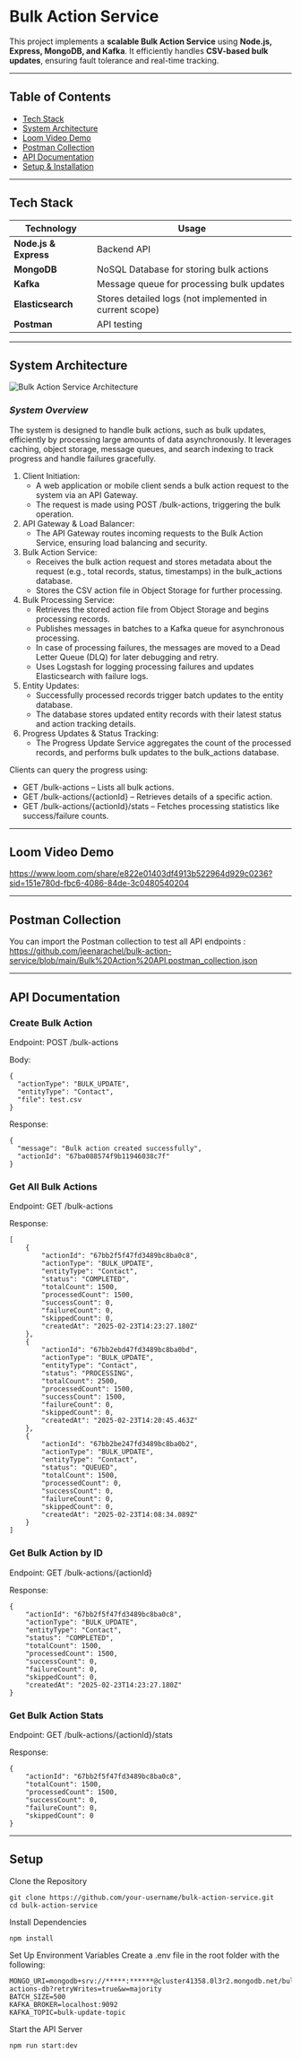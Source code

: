 # Bulk Action Service

This project implements a **scalable Bulk Action Service** using **Node.js, Express, MongoDB, and Kafka**. It efficiently handles **CSV-based bulk updates**, ensuring fault tolerance and real-time tracking.

---

## Table of Contents
- [Tech Stack](https://github.com/jeenarachel/bulk-action-service/blob/main/README.md#tech-stack)
- [System Architecture](https://github.com/jeenarachel/bulk-action-service/blob/main/README.md#system-architecture)
- [Loom Video Demo](https://github.com/jeenarachel/bulk-action-service/blob/main/README.md#loom-video-demo)
- [Postman Collection](https://github.com/jeenarachel/bulk-action-service/blob/main/README.md#postman-collection)
- [API Documentation](https://github.com/jeenarachel/bulk-action-service/blob/main/README.md#api-documentation)
- [Setup & Installation](https://github.com/jeenarachel/bulk-action-service/blob/main/README.md#setup)
  
---

## Tech Stack
| **Technology** | **Usage** |
|--------------|----------|
| **Node.js & Express** | Backend API |
| **MongoDB** | NoSQL Database for storing bulk actions |
| **Kafka** | Message queue for processing bulk updates |
| **Elasticsearch** | Stores detailed logs (not implemented in current scope) |
| **Postman** | API testing |

---

## System Architecture
![Bulk Action Service Architecture](https://github.com/user-attachments/assets/6772191e-75a1-46a5-91f7-6df2838105d6)

### ***System Overview*** ###
The system is designed to handle bulk actions, such as bulk updates, efficiently by processing large amounts of data asynchronously. It leverages caching, object storage, message queues, and search indexing to track progress and handle failures gracefully.

1. Client Initiation:
   - A web application or mobile client sends a bulk action request to the system via an API Gateway.
   - The request is made using POST /bulk-actions, triggering the bulk operation.
2. API Gateway & Load Balancer:
   - The API Gateway routes incoming requests to the Bulk Action Service, ensuring load balancing and security.
3. Bulk Action Service:
   - Receives the bulk action request and stores metadata about the request (e.g., total records, status, timestamps) in the bulk_actions database.
   - Stores the CSV action file in Object Storage for further processing.
4. Bulk Processing Service:
   - Retrieves the stored action file from Object Storage and begins processing records.
   - Publishes messages in batches to a Kafka queue for asynchronous processing.
   - In case of processing failures, the messages are moved to a Dead Letter Queue (DLQ) for later debugging and retry.
   - Uses Logstash for logging processing failures and updates Elasticsearch with failure logs.
5. Entity Updates:
   - Successfully processed records trigger batch updates to the entity database.
   - The database stores updated entity records with their latest status and action tracking details.
6. Progress Updates & Status Tracking:
   - The Progress Update Service aggregates the count of the processed records, and performs bulk updates to the bulk_actions database.

Clients can query the progress using:
- GET /bulk-actions – Lists all bulk actions.
- GET /bulk-actions/{actionId} – Retrieves details of a specific action.
- GET /bulk-actions/{actionId}/stats – Fetches processing statistics like success/failure counts.

---

## Loom Video Demo

https://www.loom.com/share/e822e01403df4913b522964d929c0236?sid=151e780d-fbc6-4086-84de-3c0480540204

---

## Postman Collection

You can import the Postman collection to test all API endpoints : https://github.com/jeenarachel/bulk-action-service/blob/main/Bulk%20Action%20API.postman_collection.json

---

## API Documentation

### Create Bulk Action
Endpoint: POST /bulk-actions

Body:
```
{
  "actionType": "BULK_UPDATE",
  "entityType": "Contact",
  "file": test.csv
}
```
Response:
```
{
  "message": "Bulk action created successfully",
  "actionId": "67ba088574f9b11946038c7f"
}
```

### Get All Bulk Actions
Endpoint: GET /bulk-actions

Response:
```
[
    {
        "actionId": "67bb2f5f47fd3489bc8ba0c8",
        "actionType": "BULK_UPDATE",
        "entityType": "Contact",
        "status": "COMPLETED",
        "totalCount": 1500,
        "processedCount": 1500,
        "successCount": 0,
        "failureCount": 0,
        "skippedCount": 0,
        "createdAt": "2025-02-23T14:23:27.180Z"
    },
    {
        "actionId": "67bb2ebd47fd3489bc8ba0bd",
        "actionType": "BULK_UPDATE",
        "entityType": "Contact",
        "status": "PROCESSING",
        "totalCount": 2500,
        "processedCount": 1500,
        "successCount": 1500,
        "failureCount": 0,
        "skippedCount": 0,
        "createdAt": "2025-02-23T14:20:45.463Z"
    },
    {
        "actionId": "67bb2be247fd3489bc8ba0b2",
        "actionType": "BULK_UPDATE",
        "entityType": "Contact",
        "status": "QUEUED",
        "totalCount": 1500,
        "processedCount": 0,
        "successCount": 0,
        "failureCount": 0,
        "skippedCount": 0,
        "createdAt": "2025-02-23T14:08:34.089Z"
    }
]
```

### Get Bulk Action by ID
Endpoint: GET /bulk-actions/{actionId}

Response:
```
{
    "actionId": "67bb2f5f47fd3489bc8ba0c8",
    "actionType": "BULK_UPDATE",
    "entityType": "Contact",
    "status": "COMPLETED",
    "totalCount": 1500,
    "processedCount": 1500,
    "successCount": 0,
    "failureCount": 0,
    "skippedCount": 0,
    "createdAt": "2025-02-23T14:23:27.180Z"
}
```

### Get Bulk Action Stats
Endpoint: GET /bulk-actions/{actionId}/stats

Response:
```
{
    "actionId": "67bb2f5f47fd3489bc8ba0c8",
    "totalCount": 1500,
    "processedCount": 1500,
    "successCount": 0,
    "failureCount": 0,
    "skippedCount": 0
}
```

---

## Setup

Clone the Repository
```
git clone https://github.com/your-username/bulk-action-service.git
cd bulk-action-service
```
Install Dependencies
```
npm install
```
Set Up Environment Variables
Create a .env file in the root folder with the following:
```
MONGO_URI=mongodb+srv://*****:******@cluster41358.0l3r2.mongodb.net/bulk-actions-db?retryWrites=true&w=majority
BATCH_SIZE=500
KAFKA_BROKER=localhost:9092
KAFKA_TOPIC=bulk-update-topic
```
Start the API Server
```
npm run start:dev
```

